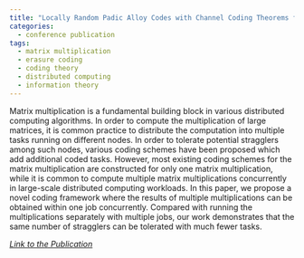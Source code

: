 ```yaml
---
title: "Locally Random Padic Alloy Codes with Channel Coding Theorems for Distributed Coded Tensors"
categories:
  - conference publication
tags:
  - matrix multiplication
  - erasure coding
  - coding theory
  - distributed computing
  - information theory
---
```


Matrix multiplication is a fundamental building block in various distributed computing algorithms. In order to compute the multiplication of large matrices, it is common practice to distribute the computation into multiple tasks running on different nodes. In order to tolerate potential stragglers among such nodes, various coding schemes have been proposed which add additional coded tasks. However, most existing coding schemes for the matrix multiplication are constructed for only one matrix multiplication, while it is common to compute multiple matrix multiplications concurrently in large-scale distributed computing workloads. In this paper, we propose a novel coding framework where the results of multiple multiplications can be obtained within one job concurrently. Compared with running the multiplications separately with multiple jobs, our work demonstrates that the same number of stragglers can be tolerated with much fewer tasks.

<cite><a href="https://ieeexplore.ieee.org/abstract/document/9174239">Link to the Publication</a></cite>
